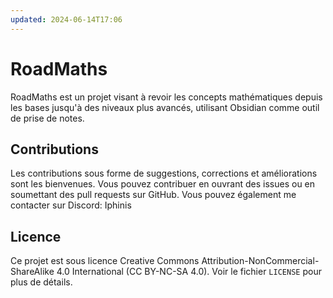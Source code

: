 ```yaml
---
updated: 2024-06-14T17:06
---
```

# RoadMaths

RoadMaths est un projet visant à revoir les concepts mathématiques depuis les bases jusqu'à des niveaux plus avancés, utilisant Obsidian comme outil de prise de notes.

## Contributions

Les contributions sous forme de suggestions, corrections et améliorations sont les bienvenues. Vous pouvez contribuer en ouvrant des issues ou en soumettant des pull requests sur GitHub.
Vous pouvez également me contacter sur Discord: Iphinis

## Licence

Ce projet est sous licence Creative Commons Attribution-NonCommercial-ShareAlike 4.0 International (CC BY-NC-SA 4.0). Voir le fichier `LICENSE` pour plus de détails.
